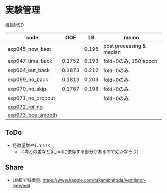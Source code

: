 # 実験管理

推論MSD

|code|OOF|LB|memo|
|--|--|--|--|
|exp045_now_best||0.195|post processing & median|
|exp047_time_back|0.1752|0.193|fold-0のみ, 150 epoch|
|exp064_out_back|0.1873|0.212|fold-0のみ|
|exp069_no_back|0.1813|0.203|fold-0のみ|
|exp070_no_skip|0.1767|0.198|fold-0のみ|
|exp071_no_dropout|||fold-0のみ|
|[exp072_rolling]||||
|[exp073_bce_smooth]|||


## ToDo
- 特徴量増やしていく
  - 平均との差など(u_outに依存する部分があるので効かなそう)


## Share
- LIMEで特徴量: https://www.kaggle.com/takamichitoda/ventilator-lime/edit

[exp072_rolling]:https://github.com/trtd56/VentilatorPressurePrediction/blob/03a0f142a306d867fc6cb730c2804ba642e22806/src/ventilatorlstm.py
[exp073_bce_smooth]:xxx

